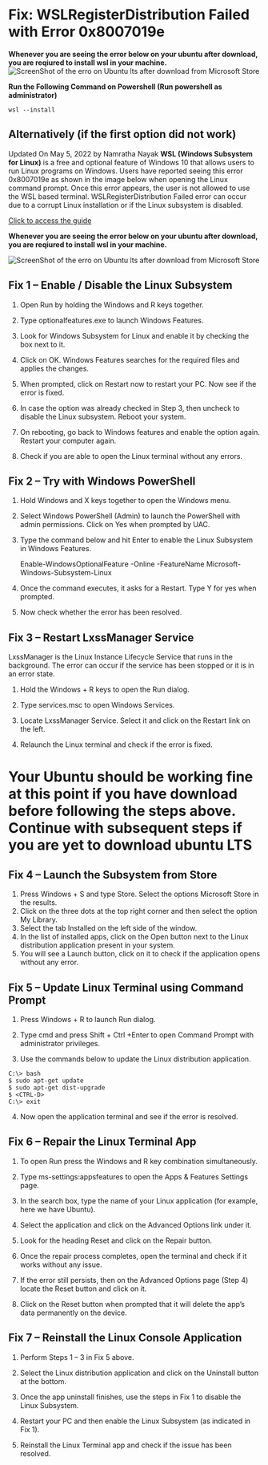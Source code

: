 # Fix: WSLRegisterDistribution Failed with Error 0x8007019e

**Whenever you are seeing the error below on your ubuntu after download, you are reqiured to install wsl in your machine.**                                                                                                                     
![ScreenShot of the erro on Ubuntu lts after download from Microsoft Store](https://imgur.com/a/pbaTFfb)

**Run the Following Command on Powershell (Run powershell as administrator)**

	wsl --install


## Alternatively (if the first option did not work)

Updated On May 5, 2022 by Namratha Nayak
**WSL (Windows Subsystem for Linux)** is a free and optional feature of Windows 10 that allows users to run Linux programs on Windows. Users have reported seeing this error 0x8007019e as shown in the image below when opening the Linux command prompt. Once this error appears, the user is not allowed to use the WSL based terminal. WSLRegisterDistribution Failed error can occur due to a corrupt Linux installation or if the Linux subsystem is disabled.

[Click to access the guide](https://thegeekpage.com/wslregisterdistribution-failed-with-error-0x8007019e/)

**Whenever you are seeing the error below on your ubuntu after download, you are reqiured to install wsl in your machine.**
 
![ScreenShot of the erro on Ubuntu lts after download from Microsoft Store](https://imgur.com/a/pbaTFfb)

## Fix 1 – Enable / Disable the Linux Subsystem
 

1. Open Run by holding the Windows and R keys together.

2. Type optionalfeatures.exe to launch Windows Features.

3. Look for Windows Subsystem for Linux and enable it by checking the box next to it.

4. Click on OK. Windows Features searches for the required files and applies the changes.

5. When prompted, click on Restart now to restart your PC. Now see if the error is fixed.

6. In case the option was already checked in Step 3, then uncheck to disable the Linux subsystem. Reboot your system.
7. On rebooting, go back to Windows features and enable the option again. Restart your computer again.

8. Check if you are able to open the Linux terminal without any errors.

 

## Fix 2 – Try with Windows PowerShell
 

1. Hold Windows and X keys together to open the Windows menu.

2. Select Windows PowerShell (Admin) to launch the PowerShell with admin permissions. Click on Yes when prompted by UAC.

3. Type the command below and hit Enter to enable the Linux Subsystem in Windows Features.

	Enable-WindowsOptionalFeature -Online -FeatureName Microsoft-Windows-Subsystem-Linux

4. Once the command executes, it asks for a Restart. Type Y for yes when prompted.

5. Now check whether the error has been resolved.

 

## Fix 3 – Restart LxssManager Service
 

LxssManager is the Linux Instance Lifecycle Service that runs in the background. The error can occur if the service has been stopped or it is in an error state.

1. Hold the Windows + R keys to open the Run dialog.

2. Type services.msc to open Windows Services.

3. Locate LxssManager Service. Select it and click on the Restart link on the left.
4. Relaunch the Linux terminal and check if the error is fixed.

# Your Ubuntu should be working fine at this point if you have download before following the steps above. Continue with subsequent steps if you are yet to download ubuntu LTS 

## Fix 4 – Launch the Subsystem from Store
 

1. Press Windows + S and type Store. Select the options Microsoft Store in the results.
2. Click on the three dots at the top right corner and then select the option My Library.
3. Select the tab Installed on the left side of the window.
4. In the list of installed apps, click on the Open button next to the Linux distribution application present in your system.
5. You will see a Launch button, click on it to check if the application opens without any error.

## Fix 5 – Update Linux Terminal using Command Prompt
 

1. Press Windows + R to launch Run dialog.

2. Type cmd and press Shift + Ctrl +Enter to open Command Prompt with administrator privileges.

3. Use the commands below to update the Linux distribution application.

```
C:\> bash
$ sudo apt-get update
$ sudo apt-get dist-upgrade
$ <CTRL-D>
C:\> exit
```

4. Now open the application terminal and see if the error is resolved.

## Fix 6 – Repair the Linux Terminal App
 

1. To open Run press the Windows and R key combination simultaneously.

2. Type ms-settings:appsfeatures to open the Apps & Features Settings page.

3. In the search box, type the name of your Linux application (for example, here we have Ubuntu).

4. Select the application and click on the Advanced Options link under it.

5. Look for the heading Reset and click on the Repair button.

6. Once the repair process completes, open the terminal and check if it works without any issue.

7. If the error still persists, then on the Advanced Options page (Step 4) locate the Reset button and click on it.

8. Click on the Reset button when prompted that it will delete the app’s data permanently on the device.

## Fix 7 – Reinstall the Linux Console Application 

1. Perform Steps 1 – 3 in Fix 5 above.

2. Select the Linux distribution application and click on the Uninstall button at the bottom.

3. Once the app uninstall finishes, use the steps in Fix 1 to disable the Linux Subsystem.

4. Restart your PC and then enable the Linux Subsystem (as indicated in Fix 1).

5. Reinstall the Linux Terminal app and check if the issue has been resolved.
